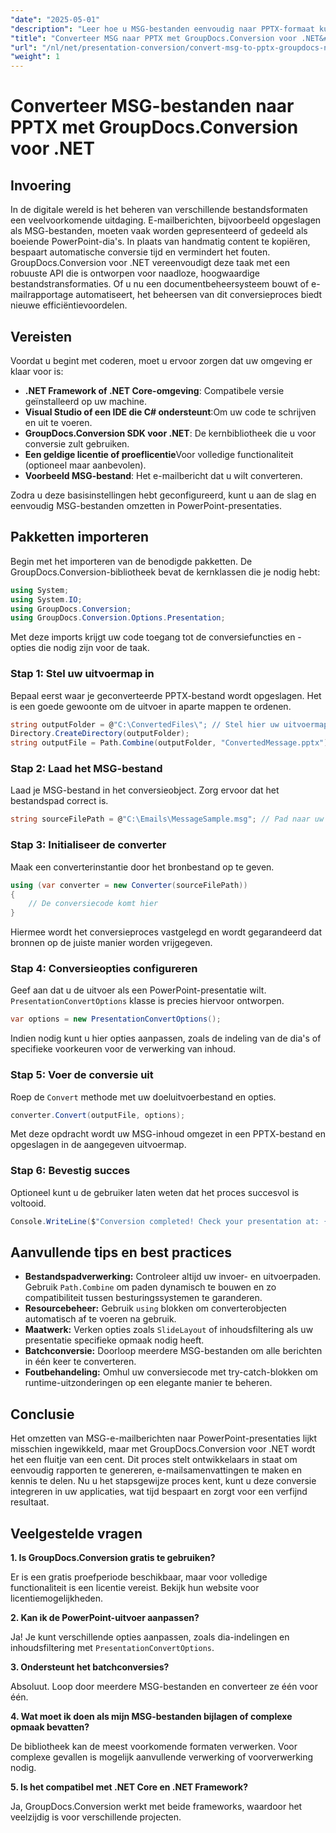 ```yaml
---
"date": "2025-05-01"
"description": "Leer hoe u MSG-bestanden eenvoudig naar PPTX-formaat kunt converteren met GroupDocs.Conversion voor .NET. Stroomlijn uw documentbeheer en verbeter uw productiviteit."
"title": "Converteer MSG naar PPTX met GroupDocs.Conversion voor .NET&#58; een stapsgewijze handleiding"
"url": "/nl/net/presentation-conversion/convert-msg-to-pptx-groupdocs-net/"
"weight": 1
---
```


# Converteer MSG-bestanden naar PPTX met GroupDocs.Conversion voor .NET

## Invoering

In de digitale wereld is het beheren van verschillende bestandsformaten een veelvoorkomende uitdaging. E-mailberichten, bijvoorbeeld opgeslagen als MSG-bestanden, moeten vaak worden gepresenteerd of gedeeld als boeiende PowerPoint-dia's. In plaats van handmatig content te kopiëren, bespaart automatische conversie tijd en vermindert het fouten. GroupDocs.Conversion voor .NET vereenvoudigt deze taak met een robuuste API die is ontworpen voor naadloze, hoogwaardige bestandstransformaties. Of u nu een documentbeheersysteem bouwt of e-mailrapportage automatiseert, het beheersen van dit conversieproces biedt nieuwe efficiëntievoordelen.

## Vereisten

Voordat u begint met coderen, moet u ervoor zorgen dat uw omgeving er klaar voor is:

- **.NET Framework of .NET Core-omgeving**: Compatibele versie geïnstalleerd op uw machine.
- **Visual Studio of een IDE die C# ondersteunt**:Om uw code te schrijven en uit te voeren.
- **GroupDocs.Conversion SDK voor .NET**: De kernbibliotheek die u voor conversie zult gebruiken.
- **Een geldige licentie of proeflicentie**Voor volledige functionaliteit (optioneel maar aanbevolen).
- **Voorbeeld MSG-bestand**: Het e-mailbericht dat u wilt converteren.

Zodra u deze basisinstellingen hebt geconfigureerd, kunt u aan de slag en eenvoudig MSG-bestanden omzetten in PowerPoint-presentaties.


## Pakketten importeren

Begin met het importeren van de benodigde pakketten. De GroupDocs.Conversion-bibliotheek bevat de kernklassen die je nodig hebt:

```csharp
using System;
using System.IO;
using GroupDocs.Conversion;
using GroupDocs.Conversion.Options.Presentation;
```

Met deze imports krijgt uw code toegang tot de conversiefuncties en -opties die nodig zijn voor de taak.

### Stap 1: Stel uw uitvoermap in

Bepaal eerst waar je geconverteerde PPTX-bestand wordt opgeslagen. Het is een goede gewoonte om de uitvoer in aparte mappen te ordenen.

```csharp
string outputFolder = @"C:\ConvertedFiles\"; // Stel hier uw uitvoermappad in
Directory.CreateDirectory(outputFolder);
string outputFile = Path.Combine(outputFolder, "ConvertedMessage.pptx");
```

### Stap 2: Laad het MSG-bestand

Laad je MSG-bestand in het conversieobject. Zorg ervoor dat het bestandspad correct is.

```csharp
string sourceFilePath = @"C:\Emails\MessageSample.msg"; // Pad naar uw MSG-bestand
```

### Stap 3: Initialiseer de converter

Maak een converterinstantie door het bronbestand op te geven.

```csharp
using (var converter = new Converter(sourceFilePath))
{
    // De conversiecode komt hier
}
```

Hiermee wordt het conversieproces vastgelegd en wordt gegarandeerd dat bronnen op de juiste manier worden vrijgegeven.

### Stap 4: Conversieopties configureren

Geef aan dat u de uitvoer als een PowerPoint-presentatie wilt. `PresentationConvertOptions` klasse is precies hiervoor ontworpen.

```csharp
var options = new PresentationConvertOptions();
```

Indien nodig kunt u hier opties aanpassen, zoals de indeling van de dia's of specifieke voorkeuren voor de verwerking van inhoud.

### Stap 5: Voer de conversie uit

Roep de `Convert` methode met uw doeluitvoerbestand en opties.

```csharp
converter.Convert(outputFile, options);
```

Met deze opdracht wordt uw MSG-inhoud omgezet in een PPTX-bestand en opgeslagen in de aangegeven uitvoermap.

### Stap 6: Bevestig succes

Optioneel kunt u de gebruiker laten weten dat het proces succesvol is voltooid.

```csharp
Console.WriteLine($"Conversion completed! Check your presentation at: {outputFile}");
```

## Aanvullende tips en best practices

- **Bestandspadverwerking:** Controleer altijd uw invoer- en uitvoerpaden. Gebruik `Path.Combine` om paden dynamisch te bouwen en zo compatibiliteit tussen besturingssystemen te garanderen.
- **Resourcebeheer:** Gebruik `using` blokken om converterobjecten automatisch af te voeren na gebruik.
- **Maatwerk:** Verken opties zoals `SlideLayout` of inhoudsfiltering als uw presentatie specifieke opmaak nodig heeft.
- **Batchconversie:** Doorloop meerdere MSG-bestanden om alle berichten in één keer te converteren.
- **Foutbehandeling:** Omhul uw conversiecode met try-catch-blokken om runtime-uitzonderingen op een elegante manier te beheren.


## Conclusie

Het omzetten van MSG-e-mailberichten naar PowerPoint-presentaties lijkt misschien ingewikkeld, maar met GroupDocs.Conversion voor .NET wordt het een fluitje van een cent. Dit proces stelt ontwikkelaars in staat om eenvoudig rapporten te genereren, e-mailsamenvattingen te maken en kennis te delen. Nu u het stapsgewijze proces kent, kunt u deze conversie integreren in uw applicaties, wat tijd bespaart en zorgt voor een verfijnd resultaat.


## Veelgestelde vragen

**1. Is GroupDocs.Conversion gratis te gebruiken?**  

Er is een gratis proefperiode beschikbaar, maar voor volledige functionaliteit is een licentie vereist. Bekijk hun website voor licentiemogelijkheden.

**2. Kan ik de PowerPoint-uitvoer aanpassen?**  

Ja! Je kunt verschillende opties aanpassen, zoals dia-indelingen en inhoudsfiltering met `PresentationConvertOptions`.

**3. Ondersteunt het batchconversies?**  

Absoluut. Loop door meerdere MSG-bestanden en converteer ze één voor één.

**4. Wat moet ik doen als mijn MSG-bestanden bijlagen of complexe opmaak bevatten?**  

De bibliotheek kan de meest voorkomende formaten verwerken. Voor complexe gevallen is mogelijk aanvullende verwerking of voorverwerking nodig.

**5. Is het compatibel met .NET Core en .NET Framework?**  

Ja, GroupDocs.Conversion werkt met beide frameworks, waardoor het veelzijdig is voor verschillende projecten.